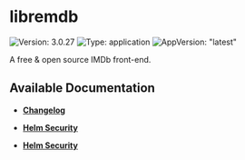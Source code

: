 # libremdb

![Version: 3.0.27](https://img.shields.io/badge/Version-3.0.27-informational?style=flat-square) ![Type: application](https://img.shields.io/badge/Type-application-informational?style=flat-square) ![AppVersion: "latest"](https://img.shields.io/badge/AppVersion-"latest"-informational?style=flat-square)

A free & open source IMDb front-end.

## Available Documentation

- [**Changelog**](CHANGELOG)

- [**Helm Security**](container-security)

- [**Helm Security**](helm-security)

